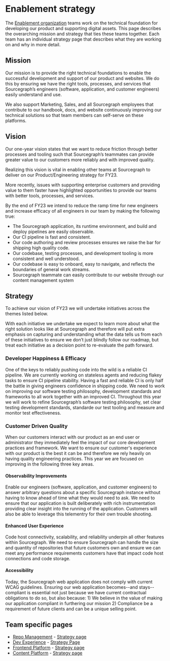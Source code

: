 # Enablement strategy

The [Enablement organization](../../../departments/product-engineering/engineering/enablement/index.md) teams work on the technical foundation for developing our product and supporting digital assets. This page describes the overarching mission and strategy that ties these teams together. Each team has an individual strategy page that describes what they are working on and why in more detail.

## Mission

Our mission is to provide the right technical foundations to enable the successful development and support of our product and websites. We do this by ensuring we have the right tools, processes, and services that Sourcegraph’s engineers (software, application, and customer engineers) easily understand and use.

We also support Marketing, Sales, and all Sourcegraph employees that contribute to our handbook, docs, and website continuously improving our technical solutions so that team members can self-serve on these platforms.

## Vision

Our one-year vision states that we want to reduce friction through better processes and tooling such that Sourcegraph’s teammates can provide greater value to our customers more reliably and with improved quality.

Realizing this vision is vital in enabling other teams at Sourcegraph to deliver on our Product/Engineering strategy for FY23.

More recently, issues with supporting enterprise customers and providing value to them faster have highlighted opportunities to provide our teams with better tools, processes, and services.

By the end of FY23 we intend to reduce the ramp time for new engineers and increase efficacy of all engineers in our team by making the following true:

- The Sourcegraph application, its runtime environment, and build and deploy pipelines are easily observable.
- Our CI pipeline is fast and consistent.
- Our code authoring and review processes ensures we raise the bar for shipping high quality code.
- Our codebase, testing processes, and development tooling is more consistent and well understood.
- Our codebase is easy to onboard, easy to navigate, and reflects the boundaries of general work streams.
- Sourcegraph teammate can easily contribute to our website through our content management system

## Strategy

To achieve our vision of FY23 we will undertake initiatives across the themes listed below.

With each initiative we undertake we expect to learn more about what the right solution looks like at Sourcegraph and therefore will put extra emphasis on capturing and understanding what the data tells us from each of these initiatives to ensure we don’t just blindly follow our roadmap, but treat each initiative as a decision point to re-evaluate the path forward.

### Developer Happiness & Efficacy

One of the keys to reliably pushing code into the wild is a reliable CI pipeline. We are currently working on stateless agents and reducing flakey tasks to ensure CI pipeline stability. Having a fast and reliable CI is only half the battle in giving engineers confidence in shipping code. We need to work on improving our software testing philosophy, development standards and frameworks to all work together with an improved CI.
Throughout this year we will work to refine Sourcegraph’s software testing philosophy, set clear testing development standards, standarde our test tooling and measure and monitor test effectiveness.

### Customer Driven Quality

When our customers interact with our product as an end user or administrator they immediately feel the impact of our core development practices and framework. We want to ensure our customer's experience with our product is the best it can be and therefore we rely heavily on having quality engineering practices. This year we are focused on improving in the following three key areas.

#### Observability Improvements

Enable our engineers (software, application, and customer engineers) to answer arbitrary questions about a specific Sourcegraph instance without having to know ahead of time what they would need to ask. We need to ensure that our application is built deliberately with rich instrumentation providing clear insight into the running of the application. Customers will also be able to leverage this telementry for their own trouble shooting.

#### Enhanced User Experience

Code host connectivity, scalability, and reliability underpin all other features within Sourcegraph. We need to ensure Sourcegraph can handle the size and quantity of repositories that future customers own and ensure we can meet any performance requirements customers have that impact code host connections and code storage.

#### Accessibility

Today, the Sourcegraph web application does not comply with current WCAG guidelines. Ensuring our web application becomes--and stays--compliant is essential not just because we have current contractual obligations to do so, but also because: 1) We believe in the value of making our application compliant in furthering our mission 2) Compliance be a requirement of future clients and can be a unique selling point.

## Team specific pages

- [Repo Management](../../../departments/product-engineering/engineering/enablement/repo-management/index.md) - [Strategy page](repo-management/index.md)
- [Dev Experience](../../../departments/product-engineering/engineering/enablement/dev-experience/index.md) - [Strategy Page](dev-experience/index.md)
- [Frontend Platform](../../../departments/product-engineering/engineering/enablement/frontend-platform/index.md) - [Strategy page](frontend-platform/index.md)
- [Content Platform](../../../departments/product-engineering/engineering/enablement/content-platform/index.md) - [Strategy page](content-platform/index.md)
